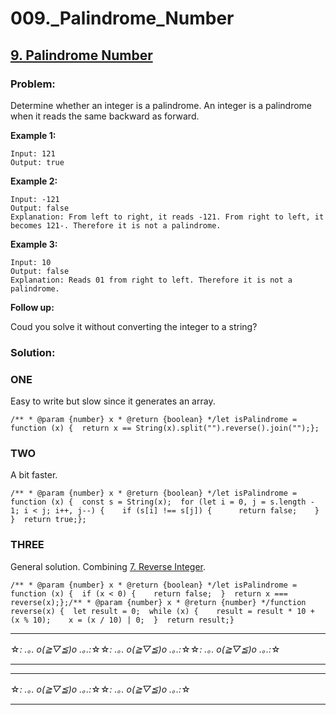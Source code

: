 # 009._Palindrome_Number

## [9. Palindrome Number](https://leetcode.com/problems/palindrome-number/description/)

### Problem:

Determine whether an integer is a palindrome. An integer is a palindrome when it reads the same backward as forward.

**Example 1:**

```
Input: 121
Output: true
```

**Example 2:**

```
Input: -121
Output: false
Explanation: From left to right, it reads -121. From right to left, it becomes 121-. Therefore it is not a palindrome.
```

**Example 3:**

```
Input: 10
Output: false
Explanation: Reads 01 from right to left. Therefore it is not a palindrome.
```

**Follow up:**

Coud you solve it without converting the integer to a string?

### Solution:

### ONE

Easy to write but slow since it generates an array.

```
/** * @param {number} x * @return {boolean} */let isPalindrome = function (x) {  return x == String(x).split("").reverse().join("");};
```

### TWO

A bit faster.

```
/** * @param {number} x * @return {boolean} */let isPalindrome = function (x) {  const s = String(x);  for (let i = 0, j = s.length - 1; i < j; i++, j--) {    if (s[i] !== s[j]) {      return false;    }  }  return true;};
```

### THREE

General solution. Combining [7. Reverse Integer](./007.%20Reverse%20Integer.md).

```
/** * @param {number} x * @return {boolean} */let isPalindrome = function (x) {  if (x < 0) {    return false;  }  return x === reverse(x);};/** * @param {number} x * @return {number} */function reverse(x) {  let result = 0;  while (x) {    result = result * 10 + (x % 10);    x = (x / 10) | 0;  }  return result;}
```

---

☆*: .｡. o(≧▽≦)o .｡.:*☆☆*: .｡. o(≧▽≦)o .｡.:*☆☆*: .｡. o(≧▽≦)o .｡.:*☆

---

---

☆*: .｡. o(≧▽≦)o .｡.:*☆☆*: .｡. o(≧▽≦)o .｡.:*☆

---